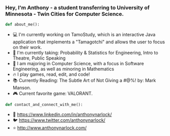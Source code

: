### Hey, I'm Anthony - a student transferring to University of Minnesota - Twin Cities for Computer Science.

```python
def about_me():
```
- 💻 I'm currently working on TamoStudy, which is an interactive Java application that implements a "Tamagotchi" and allows the user to focus on their work.
- 📓 I'm currently taking: Probability & Statistics for Engineering, Intro to Theatre, Public Speaking
- 🏫 I am majoring in Computer Science, with a focus in Software Engineering, as well as minoring in Mathematics
- 🔥 I play games, read, edit, and code!
- 📚 Currently Reading: The Subtle Art of Not Giving a #@%! by: Mark Manson.
- 🎮 Current favorite game: VALORANT.

```python
def contact_and_connect_with_me():
```
- 📲 https://www.linkedin.com/in/anthonynarlock/
- 🐦 https://www.twitter.com/anthonynarlock/
- ⭐️ http://www.anthonynarlock.com/

<!--
**anthonynarlock/anthonynarlock** is a ✨ _special_ ✨ repository because its `README.md` (this file) appears on your GitHub profile.

Here are some ideas to get you started:

- 🔭 I’m currently working on ...
- 🌱 I’m currently learning ...
- 👯 I’m looking to collaborate on ...
- 🤔 I’m looking for help with ...
- 💬 Ask me about ...
- 📫 How to reach me: ...
- 😄 Pronouns: ...
- ⚡ Fun fact: ...
-->
